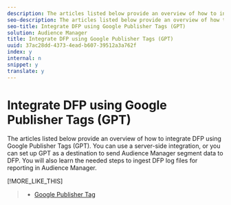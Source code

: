 ```yaml
---
description: The articles listed below provide an overview of how to integrate DFP using Google Publisher Tags (GPT). You can use a server-side integration, or you can set up GPT as a destination to send Audience Manager segment data to DFP. You will also learn the needed steps to ingest DFP log files for reporting in Audience Manager.
seo-description: The articles listed below provide an overview of how to integrate DFP using Google Publisher Tags (GPT). You can use a server-side integration, or you can set up GPT as a destination to send Audience Manager segment data to DFP. You will also learn the needed steps to ingest DFP log files for reporting in Audience Manager.
seo-title: Integrate DFP using Google Publisher Tags (GPT)
solution: Audience Manager
title: Integrate DFP using Google Publisher Tags (GPT)
uuid: 37ac28dd-4373-4ead-b607-39512a3a762f
index: y
internal: n
snippet: y
translate: y
---
```


# Integrate DFP using Google Publisher Tags (GPT)

The articles listed below provide an overview of how to integrate DFP using Google Publisher Tags (GPT). You can use a server-side integration, or you can set up GPT as a destination to send Audience Manager segment data to DFP. You will also learn the needed steps to ingest DFP log files for reporting in Audience Manager.

[!MORE_LIKE_THIS]
>
>* [Google Publisher Tag](https://support.google.com/dfp_premium/bin/answer.py?hl=en&answer=181073&topic=28788&ctx=topic)
